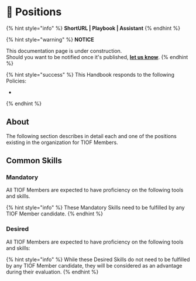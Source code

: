 # 🚧 Positions

{% hint style="info" %}
**ShortURL | Playbook | Assistant**
{% endhint %}

{% hint style="warning" %}
**NOTICE**

This documentation page is under construction.\
Should you want to be notified once it's published, [**let us know**](https://tiof.click/TIOFTarianUpdatesService).
{% endhint %}

{% hint style="success" %}
This Handbook responds to the following Policies:

*
{% endhint %}

## About

The following section describes in detail each and one of the positions existing in the organization for TIOF Members.

## Common Skills

### Mandatory

All TIOF Members are expected to have proficiency on the following tools and skills.

{% hint style="info" %}
These Mandatory Skills need to be fulfilled by any TIOF Member candidate.
{% endhint %}







### Desired

All TIOF Members are expected to have proficiency on the following tools and skills:



{% hint style="info" %}
While these Desired Skills do not need to be fulfilled by any TIOF Member candidate, they will be considered as an advantage during their evaluation.
{% endhint %}



